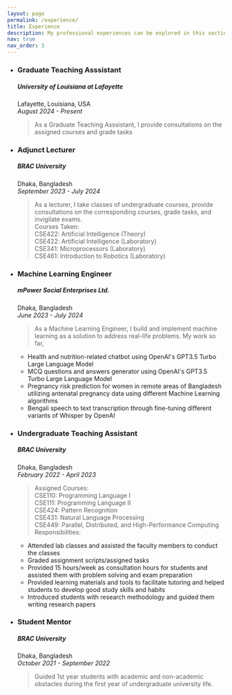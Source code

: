 ```yaml
---
layout: page
permalink: /experience/
title: Experience
description: My professional experiences can be explored in this section
nav: true
nav_order: 3
---
```


<ul>
<li><h3><b>Graduate Teaching Asssistant</b></h3></li>
<h5>University of Louisiana at Lafayette</h5>
Lafayette, Louisiana, USA <br>
<i>August 2024 - Present</i><br>

> As a Graduate Teaching Asssistant, I provide consultations on the assigned courses and grade tasks <br>


<li><h3><b>Adjunct Lecturer</b></h3></li>
<h5>BRAC University</h5>
Dhaka, Bangladesh <br>
<i>September 2023 - July 2024</i><br>

> As a lecturer, I take classes of undergraduate courses, provide consultations on the corresponding courses, grade tasks, and invigilate exams. <br>
> Courses Taken:<br>
CSE422: Artificial Intelligence (Theory) <br>
CSE422: Artificial Intelligence (Laboratory) <br>
CSE341: Microprocessors (Laboratory) <br>
CSE461: Introduction to Robotics (Laboratory) <br>


<li><h3><b>Machine Learning Engineer</b></h3></li>
<h5>mPower Social Enterprises Ltd.</h5>
Dhaka, Bangladesh <br>
<i>June 2023 - July 2024</i><br>

> As a Machine Learning Engineer, I build and implement machine learning as a solution to address real-life problems. 
My work so far, <br>
<ul>
<li>Health and nutrition-related chatbot using OpenAI's GPT3.5 Turbo Large Language Model</li>
<li>MCQ questions and answers generator using OpenAI's GPT3.5 Turbo Large Language Model</li>
<li>Pregnancy risk prediction for women in remote areas of Bangladesh utilizing antenatal pregnancy data using different Machine Learning algorithms</li>
<li>Bengali speech to text transcription through fine-tuning different variants of Whisper by OpenAI</li>
</ul>

<p>
<li><h3><b>Undergraduate Teaching Assistant</b></h3></li>
<h5>BRAC University</h5>
Dhaka, Bangladesh <br>
<i>February 2022 - April 2023</i><br>

> Assigned Courses:<br>
CSE110: Programming Language I <br>
CSE111: Programming Language II <br>
CSE424: Pattern Recognition <br> 
CSE431: Natural Language Processing <br>
CSE449: Parallel, Distributed, and High-Performance Computing <br>
> Responsibilities:<br>
<ul>
<li>Attended lab classes and assisted the faculty members to conduct the classes</li>
<li>Graded assignment scripts/assigned tasks</li>
<li>Provided 15 hours/week as consultation hours for students and assisted them with problem solving and exam preparation</li>
<li>Provided learning materials and tools to facilitate tutoring and helped students to develop good study skills and habits</li>
<li>Introduced students with research methodology and guided them writing research papers</li>
</ul>


<p>
<li><h3><b>Student Mentor</b></h3></li>
<h5>BRAC University</h5>
Dhaka, Bangladesh <br>
<i>October 2021 - September 2022</i><br>

> Guided 1st year students with academic and non-academic obstacles during the first year of undergraduate university life.

